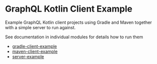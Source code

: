 # GraphQL Kotlin Client Example

Example GraphQL Kotlin client projects using Gradle and Maven together with a simple server to run against.

See documentation in individual modules for details how to run them

* [gradle-client-example](gradle-client)
* [maven-client-example](maven-client)
* [server-example](server)
